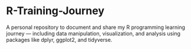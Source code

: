 # R-Training-Journey
A personal repository to document and share my R programming learning journey — including data manipulation, visualization, and analysis using packages like dplyr, ggplot2, and tidyverse.
